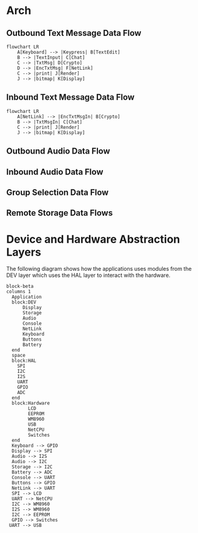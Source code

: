# Arch

## Outbound Text Message Data Flow

```mermaid
flowchart LR
    A[Keyboard] --> |Keypress| B[TextEdit]
    B --> |TextInput| C[Chat]
    C --> |TxtMsg| D[Crypto]
    D --> |EncTxtMsg| F[NetLink]
    C --> |print| J[Render]
    J --> |bitmap| K[Display]
```

## Inbound Text Message Data Flow

```mermaid
flowchart LR
    A[NetLink] --> |EncTxtMsgIn| B[Crypto]
    B --> |TxtMsgIn| C[Chat]
    C --> |print| J[Render]
    J --> |bitmap| K[Display]
```

## Outbound Audio Data Flow

## Inbound Audio Data Flow


## Group Selection Data Flow

## Remote Storage Data Flows



# Device and Hardware Abstraction Layers

The following diagram shows how the applications uses 
modules from the DEV layer which uses the HAL layer
to interact with the hardware.

```mermaid
block-beta
columns 1
  Application
  block:DEV
      Display
      Storage
      Audio
      Console
      NetLink
      Keyboard
      Buttons
      Battery
  end
  space
  block:HAL
    SPI
    I2C
    I2S
    UART
    GPIO
    ADC
  end
  block:Hardware
        LCD
        EEPROM
        WM8960
        USB
        NetCPU
        Switches
  end
  Keyboard --> GPIO
  Display --> SPI
  Audio --> I2S
  Audio --> I2C
  Storage --> I2C
  Battery --> ADC
  Console --> UART
  Buttons --> GPIO
  NetLink --> UART
  SPI --> LCD
  UART --> NetCPU
  I2C --> WM8960
  I2S --> WM8960
  I2C --> EEPROM
  GPIO --> Switches
 UART --> USB
```


